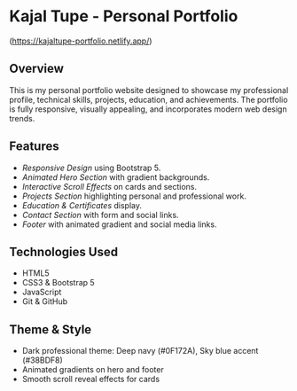 # Kajal Tupe - Personal Portfolio

(https://kajaltupe-portfolio.netlify.app/)

## Overview
This is my personal portfolio website designed to showcase my professional profile, technical skills, projects, education, and achievements. The portfolio is fully responsive, visually appealing, and incorporates modern web design trends.

## Features
- *Responsive Design* using Bootstrap 5.
- *Animated Hero Section* with gradient backgrounds.
- *Interactive Scroll Effects* on cards and sections.
- *Projects Section* highlighting personal and professional work.
- *Education & Certificates* display.
- *Contact Section* with form and social links.
- *Footer* with animated gradient and social media links.

## Technologies Used
- HTML5
- CSS3 & Bootstrap 5
- JavaScript
- Git & GitHub

## Theme & Style
- Dark professional theme: Deep navy (#0F172A), Sky blue accent (#38BDF8)
- Animated gradients on hero and footer
- Smooth scroll reveal effects for cards
